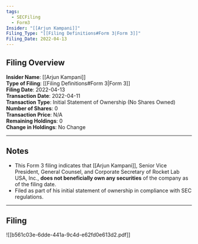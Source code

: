 ```yaml
---
tags:
  - SECFiling
  - Form3
Insider: "[[Arjun Kampani]]"
Filing_Type: "[[Filing Definitions#Form 3|Form 3]]"
Filing_Date: 2022-04-13
---
```


## Filing Overview

**Insider Name**: [[Arjun Kampani]]  
**Type of Filing**: [[Filing Definitions#Form 3|Form 3]]  
**Filing Date**: 2022-04-13  
**Transaction Date**: 2022-04-11  
**Transaction Type**: Initial Statement of Ownership (No Shares Owned)  
**Number of Shares**: 0  
**Transaction Price**: N/A  
**Remaining Holdings**: 0  
**Change in Holdings**: No Change  

---

## Notes

- This Form 3 filing indicates that [[Arjun Kampani]], Senior Vice President, General Counsel, and Corporate Secretary of Rocket Lab USA, Inc., **does not beneficially own any securities** of the company as of the filing date.
- Filed as part of his initial statement of ownership in compliance with SEC regulations.

---

## Filing

![[b561c03e-6dde-441a-9c4d-e62fd0e613d2.pdf]]

